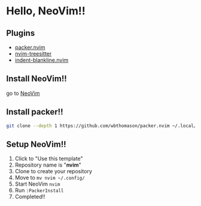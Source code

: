 # Hello, NeoVim!!

## Plugins

- [packer.nvim](https://github.com/wbthomason/packer.nvim)
- [nvim-treesitter](https://github.com/nvim-treesitter/nvim-treesitter)
- [indent-blankline.nvim](https://github.com/lukas-reineke/indent-blankline.nvim)

## Install NeoVim!!

go to [NeoVim](https://github.com/neovim/neovim/wiki/Installing-Neovim)

## Install packer!!

```sh
git clone --depth 1 https://github.com/wbthomason/packer.nvim ~/.local/share/nvim/site/pack/packer/start/packer.nvim
```

## Setup NeoVim!!

1. Click to "Use this template"
2. Repository name is "**nvim**"
3. Clone to create your repository
4. Move to `mv nvim ~/.config/`
5. Start NeoVim `nvim`
6. Run `:PackerInstall`
7. Completed!!
